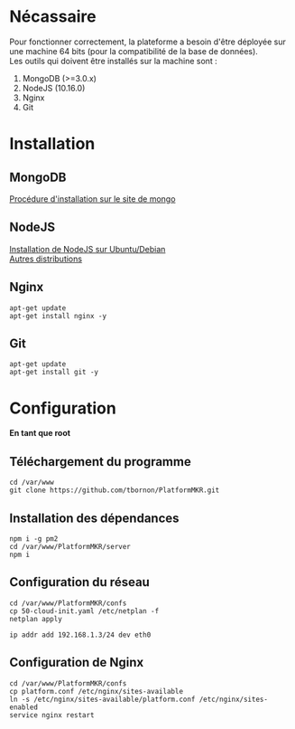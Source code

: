 # Nécassaire

Pour fonctionner correctement, la plateforme a besoin d'être déployée sur une machine 64 bits (pour la compatibilité de la base de données).  
Les outils qui doivent être installés sur la machine sont :  
1. MongoDB (>=3.0.x)  
2. NodeJS (10.16.0)
3. Nginx
4. Git

# Installation

## MongoDB

[Procédure d'installation sur le site de mongo](https://docs.mongodb.com/v3.2/administration/install-on-linux/)

## NodeJS

[Installation de NodeJS sur Ubuntu/Debian](https://github.com/nodesource/distributions/blob/master/README.md)  
[Autres distributions](https://nodejs.org/en/download/package-manager/#debian-and-ubuntu-based-linux-distributions-enterprise-linux-fedora-and-snap-packages)

## Nginx

```console
apt-get update
apt-get install nginx -y
```

## Git
```console
apt-get update
apt-get install git -y
```

# Configuration
**En tant que root**
## Téléchargement du programme
```
cd /var/www
git clone https://github.com/tbornon/PlatformMKR.git
```

## Installation des dépendances
```
npm i -g pm2
cd /var/www/PlatformMKR/server
npm i
```

## Configuration du réseau
```
cd /var/www/PlatformMKR/confs
cp 50-cloud-init.yaml /etc/netplan -f
netplan apply

ip addr add 192.168.1.3/24 dev eth0
```

## Configuration de Nginx
```
cd /var/www/PlatformMKR/confs
cp platform.conf /etc/nginx/sites-available
ln -s /etc/nginx/sites-available/platform.conf /etc/nginx/sites-enabled
service nginx restart
```
